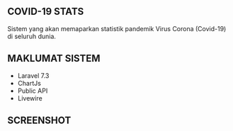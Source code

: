 

## COVID-19 STATS

Sistem yang akan memaparkan statistik pandemik Virus Corona (Covid-19) di seluruh dunia. 

## MAKLUMAT SISTEM

- Laravel 7.3
- ChartJs
- Public API
- Livewire



## SCREENSHOT

<img src="https://drive.google.com/file/d/11FAV7mOYZxjM9ZGUqEeXxrKBDwQjOttZ/view?usp=sharing
" alt="">


